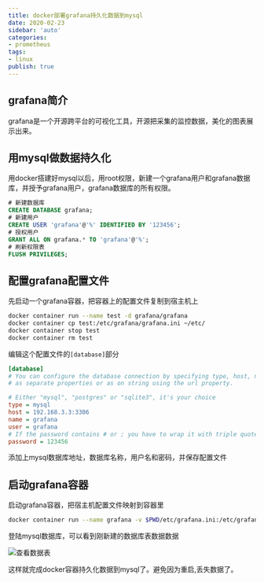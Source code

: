 ```yaml
---
title: docker部署grafana持久化数据到mysql
date: 2020-02-23
sidebar: 'auto'
categories:
- prometheus
tags:
- linux
publish: true
---
```


## grafana简介

grafana是一个开源跨平台的可视化工具，开源把采集的监控数据，美化的图表展示出来。


## 用mysql做数据持久化

用docker搭建好mysql以后，用root权限，新建一个grafana用户和grafana数据库，并授予grafana用户，grafana数据库的所有权限。

```sql
# 新建数据库
CREATE DATABASE grafana;
# 新建用户
CREATE USER 'grafana'@'%' IDENTIFIED BY '123456';
# 授权用户
GRANT ALL ON grafana.* TO 'grafana'@'%';
# 刷新权限表
FLUSH PRIVILEGES;
```

## 配置grafana配置文件

先启动一个grafana容器，把容器上的配置文件复制到宿主机上

```bash
docker container run --name test -d grafana/grafana
docker container cp test:/etc/grafana/grafana.ini ~/etc/
docker container stop test
docker container rm test
```
编辑这个配置文件的`[database]`部分

```ini
[database]
# You can configure the database connection by specifying type, host, name, user and password
# as separate properties or as on string using the url property.

# Either "mysql", "postgres" or "sqlite3", it's your choice
type = mysql
host = 192.168.3.3:3306
name = grafana
user = grafana
# If the password contains # or ; you have to wrap it with triple quotes. Ex """#password;"""
password = 123456
```

添加上mysql数据库地址，数据库名称，用户名和密码，并保存配置文件

## 启动grafana容器

启动grafana容器，把宿主机配置文件映射到容器里

```bash
docker container run --name grafana -v $PWD/etc/grafana.ini:/etc/grafana/grafana.ini  -p 3000:3000 -v /etc/localtime:/etc/localtime -d grafana/grafana
```

登陆mysql数据库，可以看到刚新建的数据库表数据数据

![查看数据表](https://img.array.fun/img/2020/02/24/twa0d18it5fgcwt.webp)

这样就完成docker容器持久化数据到mysql了。避免因为重启,丢失数据了。
